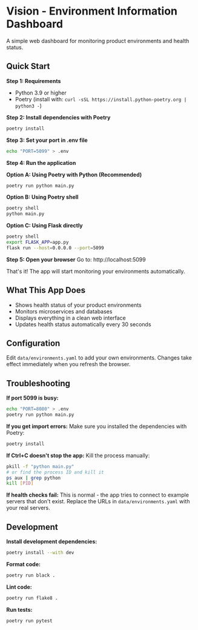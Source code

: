 # Vision - Environment Information Dashboard

A simple web dashboard for monitoring product environments and health status.

## Quick Start

**Step 1: Requirements**
- Python 3.9 or higher
- Poetry (install with: `curl -sSL https://install.python-poetry.org | python3 -`)

**Step 2: Install dependencies with Poetry**
```bash
poetry install
```

**Step 3: Set your port in .env file**
```bash
echo "PORT=5099" > .env
```

**Step 4: Run the application**

**Option A: Using Poetry with Python (Recommended)**
```bash
poetry run python main.py
```

**Option B: Using Poetry shell**
```bash
poetry shell
python main.py
```

**Option C: Using Flask directly**
```bash
poetry shell
export FLASK_APP=app.py
flask run --host=0.0.0.0 --port=5099
```

**Step 5: Open your browser**
Go to: http://localhost:5099

That's it! The app will start monitoring your environments automatically.

## What This App Does

- Shows health status of your product environments
- Monitors microservices and databases
- Displays everything in a clean web interface
- Updates health status automatically every 30 seconds

## Configuration

Edit `data/environments.yaml` to add your own environments. Changes take effect immediately when you refresh the browser.

## Troubleshooting

**If port 5099 is busy:**
```bash
echo "PORT=8080" > .env
poetry run python main.py
```

**If you get import errors:**
Make sure you installed the dependencies with Poetry:
```bash
poetry install
```

**If Ctrl+C doesn't stop the app:**
Kill the process manually:
```bash
pkill -f "python main.py"
# or find the process ID and kill it
ps aux | grep python
kill [PID]
```

**If health checks fail:**
This is normal - the app tries to connect to example servers that don't exist. Replace the URLs in `data/environments.yaml` with your real servers.

## Development

**Install development dependencies:**
```bash
poetry install --with dev
```

**Format code:**
```bash
poetry run black .
```

**Lint code:**
```bash
poetry run flake8 .
```

**Run tests:**
```bash
poetry run pytest
```